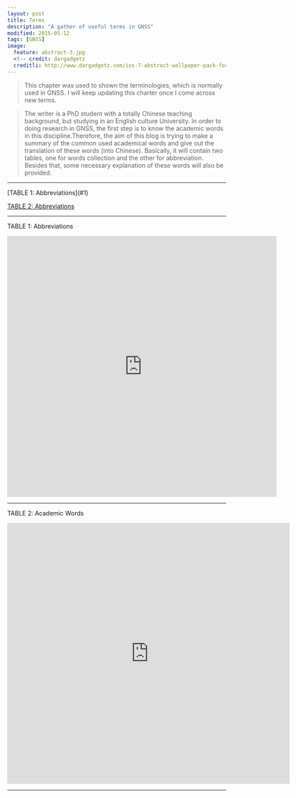 ```yaml
---
layout: post
title: Terms
description: "A gather of useful terms in GNSS"
modified: 2015-05-12
tags: [GNSS]
image:
  feature: abstract-3.jpg
  <!-- credit: dargadgetz
  creditli: http://www.dargadgetz.com/ios-7-abstract-wallpaper-pack-for-iphone-5-and-ipod-touch-retina/ -->
---
```

>This chapter was used to shown the terminologies, which is normally used in GNSS. I will keep updating this charter once I come across new terms.

<!-- more -->
>The writer is a PhD student with a totally Chinese teaching background, but studying in an English culture University. In order to doing research in GNSS, the first step is to know the academic words in this discipline.Therefore, the aim of this blog is trying to make a summary of the common used academical words and give out the translation of these words (into Chinese). Basically, it will contain two tables, one for words collection and the other for abbreviation. Besides that, some necessary explanation of these words will also be provided.

<hr>
[TABLE 1: Abbreviations](#1)

[TABLE 2: Abbreviations](#2)
<hr>
<p id='1'></p>
<head>
<style>
/*body {
    background-color: green;
}*/

#para1 {
	color: blue;
	text-align: center;
	font-style: italic;
	font-size: 200%;
}

</style>
</head>
<p id="para1">TABLE 1: Abbreviations</p>

<iframe width="620" height="600" frameborder="0" scrolling="no" src="https://onedrive.live.com/embed?cid=BE47B4752979FB1C&resid=BE47B4752979FB1C%21407&authkey=AFfia5ldK6rI1BU&em=2&AllowTyping=True&wdHideGridlines=True&wdDownloadButton=True"></iframe>
<!-- 
$$
\begin{array}{|c|c|c|c|}
\hline *Abbr* & *Full* & *Chinese* & *Explanation* \\\hline
  1  & 1/6 \\\hline
  2 & 1/6 \\\hline
  3 & 1/6fahe \\\hline
  4 & 1/6 \\\hline
  5 & 1/6 \\\hline
  6  & 1/6 \\\hline
\end{array}
$$
 -->
<!-- 
| ***Abbr*** |  *Full*  |  *Chinese* | *Explanation*|
|:----------|:----------:|:---------:|-------------:|
| [RINEX](http://en.wikipedia.org/wiki/RINEX) | Receiver Independent Exchange Format | 与接收机无关的交换格式 |a data interchange format| 
| teqc |       |    |a software, for details [click here](http://dongshengzhao.com/introduction-to-usually-used-softwares/)|
| col 3 is | right-aligned |    $1 |f| -->

<hr>
<p id='2'></p>

<p id="para1">TABLE 2: Academic Words</p>

<!-- | ***Words*** |  *Chinese*  | *Explanation*|
|:----------|:----------:|-------------:|
| binary | 二进制  |  |
| ephemerides| 星历表      |    |
| meteorological data | 气象数据 | |
| alias |  -->

<iframe width="650" height="600" frameborder="0" scrolling="no" src="https://onedrive.live.com/embed?cid=BE47B4752979FB1C&resid=BE47B4752979FB1C%21402&authkey=AMrrOCbpjIY8HPE&em=2&AllowTyping=True&wdHideGridlines=True&wdDownloadButton=True"></iframe>

<hr>